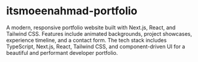 # itsmoeenahmad-portfolio
A modern, responsive portfolio website built with Next.js, React, and Tailwind CSS. Features include animated backgrounds, project showcases, experience timeline, and a contact form. The tech stack includes TypeScript, Next.js, React, Tailwind CSS, and component-driven UI for a beautiful and performant developer portfolio.
